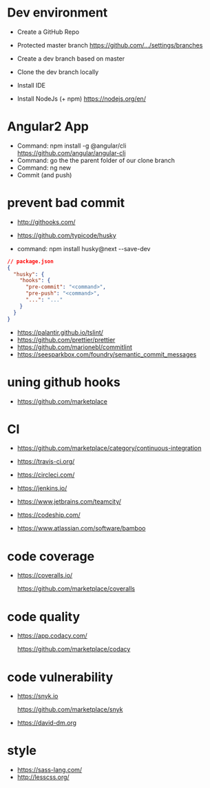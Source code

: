 # Dev environment

* Create a GitHub Repo
* Protected master branch https://github.com/.../settings/branches
* Create a dev branch based on master
* Clone the dev branch locally

* Install IDE

* Install NodeJs (+ npm) https://nodejs.org/en/

# Angular2 App

* Command: npm install -g @angular/cli https://github.com/angular/angular-cli
* Command: go the the parent folder of our clone branch
* Command: ng new <project name>
* Commit (and push)

# prevent bad commit

* http://githooks.com/

* https://github.com/typicode/husky
* command: npm install husky@next --save-dev

```json
// package.json
{
  "husky": {
    "hooks": {
      "pre-commit": "<command>",
      "pre-push": "<command>",
      "...": "..."
    }
  }
}
```

* https://palantir.github.io/tslint/
* https://github.com/prettier/prettier
* https://github.com/marionebl/commitlint
* https://seesparkbox.com/foundry/semantic_commit_messages

# uning github hooks

* https://github.com/marketplace

# CI

* https://github.com/marketplace/category/continuous-integration

* https://travis-ci.org/
* https://circleci.com/
* https://jenkins.io/
* https://www.jetbrains.com/teamcity/
* https://codeship.com/
* https://www.atlassian.com/software/bamboo

# code coverage

* https://coveralls.io/

  https://github.com/marketplace/coveralls

# code quality

* https://app.codacy.com/

  https://github.com/marketplace/codacy

# code vulnerability

* https://snyk.io

  https://github.com/marketplace/snyk

* https://david-dm.org

# style

* https://sass-lang.com/
* http://lesscss.org/


